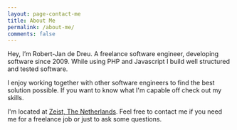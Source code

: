 ```yaml
---
layout: page-contact-me
title: About Me
permalink: /about-me/
comments: false
---
```


Hey, I’m Robert-Jan de Dreu. A freelance software engineer, developing software since 2009. While using PHP and Javascript I build well structured and tested software. 

I enjoy working together with other software engineers to find the best solution possible. If you want to know what I'm capable off check out my skills.

I'm located at [Zeist, The Netherlands](https://www.google.nl/maps/place/Zeist). Feel free to contact me if you need me for a freelance job or just to ask some questions.
